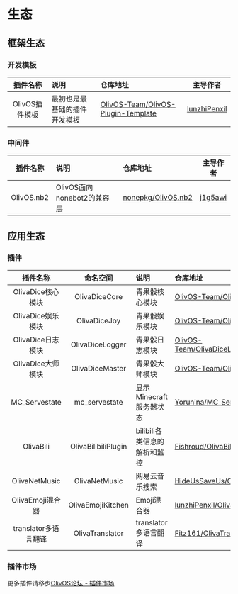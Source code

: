 # 生态

## 框架生态

### 开发模板
| 插件名称 | 说明 | 仓库地址 | 主导作者 |
|:--:|:---|:---|:--:|
| OlivOS插件模板 | 最初也是最基础的插件开发模板 | [OlivOS-Team/OlivOS-Plugin-Template](https://github.com/OlivOS-Team/OlivOS-Plugin-Template) | [lunzhiPenxil](https://github.com/lunzhiPenxil) |

### 中间件
| 插件名称 | 说明 | 仓库地址 | 主导作者 |
|:--:|:---|:---|:--:|
| OlivOS.nb2 | OlivOS面向nonebot2的兼容层 | [nonepkg/OlivOS.nb2](https://github.com/nonepkg/OlivOS.nb2) | [j1g5awi](https://github.com/j1g5awi) |

## 应用生态

### 插件
| 插件名称 | 命名空间 | 说明 | 仓库地址 | 主导作者 |
|:--:|:--:|:---|:---|:--:|
| OlivaDice核心模块 | OlivaDiceCore | 青果骰核心模块 | [OlivOS-Team/OlivaDiceCore](https://github.com/OlivOS-Team/OlivaDiceCore) | [lunzhiPenxil](https://github.com/lunzhiPenxil) |
| OlivaDice娱乐模块 | OlivaDiceJoy | 青果骰娱乐模块 | [OlivOS-Team/OlivaDiceJoy](https://github.com/OlivOS-Team/OlivaDiceJoy) | [lunzhiPenxil](https://github.com/lunzhiPenxil) |
| OlivaDice日志模块 | OlivaDiceLogger | 青果骰日志模块 | [OlivOS-Team/OlivaDiceLogger](https://github.com/OlivOS-Team/OlivaDiceLogger) | [lunzhiPenxil](https://github.com/lunzhiPenxil) |
| OlivaDice大师模块 | OlivaDiceMaster | 青果骰大师模块 | [OlivOS-Team/OlivaDiceMaster](https://github.com/OlivOS-Team/OlivaDiceMaster) | [lunzhiPenxil](https://github.com/lunzhiPenxil) |
| MC_Servestate | mc_servestate | 显示Minecraft服务器状态 | [Yorunina/MC_Servestate](https://github.com/Yorunina/MC_Servestate) | [Yorunina](https://github.com/Yorunina) |
| OlivaBili | OlivaBilibiliPlugin | bilibili各类信息的解析和监控 | [Fishroud/OlivaBilibiliPlugin](https://github.com/Fishroud/OlivaBilibiliPlugin) | [Fishroud](https://github.com/Fishroud) |
| OlivaNetMusic | OlivaNetMusic | 网易云音乐搜索 | [HideUsSaveUs/OlivaNetMusic](https://github.com/HideUsSaveUs/OlivaNetMusic) | [HideUsSaveUs](https://github.com/HideUsSaveUs) |
| OlivaEmoji混合器 | OlivaEmojiKitchen | Emoji混合器 | [lunzhiPenxil/OlivaEmojiKitchen](https://github.com/lunzhiPenxil/OlivaEmojiKitchen) | [lunzhiPenxil](https://github.com/lunzhiPenxil) |
| translator多语言翻译 | OlivaTranslator | translator多语言翻译 | [Fitz161/OlivaTranslator](https://github.com/Fitz161/OlivaTranslator) | [Fitz161](https://github.com/Fitz161) |

### 插件市场
更多插件请移步[OlivOS论坛 - 插件市场](https://forum.olivos.run/t/plugin)
